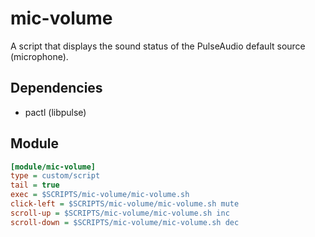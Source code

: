 # mic-volume
A script that displays the sound status of the PulseAudio default source (microphone).

## Dependencies
- pactl (libpulse)

## Module
```ini
[module/mic-volume]
type = custom/script
tail = true
exec = $SCRIPTS/mic-volume/mic-volume.sh
click-left = $SCRIPTS/mic-volume/mic-volume.sh mute
scroll-up = $SCRIPTS/mic-volume/mic-volume.sh inc
scroll-down = $SCRIPTS/mic-volume/mic-volume.sh dec
```